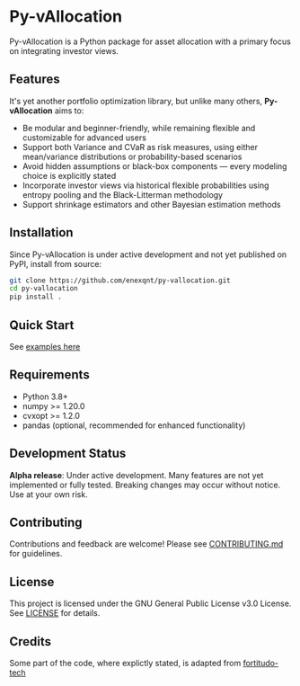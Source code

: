 # Py-vAllocation

Py-vAllocation is a Python package for asset allocation with a primary focus on integrating investor views.

## Features

It's yet another portfolio optimization library, but unlike many others, **Py-vAllocation** aims to:
- Be modular and beginner-friendly, while remaining flexible and customizable for advanced users  
- Support both Variance and CVaR as risk measures, using either mean/variance distributions or probability-based scenarios  
- Avoid hidden assumptions or black-box components — every modeling choice is explicitly stated  
- Incorporate investor views via historical flexible probabilities using entropy pooling and the Black-Litterman methodology  
- Support shrinkage estimators and other Bayesian estimation methods  


## Installation

Since Py-vAllocation is under active development and not yet published on PyPI, install from source:

```bash
git clone https://github.com/enexqnt/py-vallocation.git
cd py-vallocation
pip install .
```

## Quick Start

See [examples here](examples/)

## Requirements

- Python 3.8+
- numpy >= 1.20.0
- cvxopt >= 1.2.0
- pandas (optional, recommended for enhanced functionality)

## Development Status

**Alpha release**: Under active development. Many features are not yet implemented or fully tested. Breaking changes may occur without notice. Use at your own risk.

## Contributing

Contributions and feedback are welcome! Please see [CONTRIBUTING.md](CONTRIBUTING.md) for guidelines.

## License

This project is licensed under the GNU General Public License v3.0 License. See [LICENSE](LICENSE) for details.

## Credits

Some part of the code, where explictly stated, is adapted from [fortitudo-tech](https://github.com/fortitudo-tech/fortitudo.tech)
